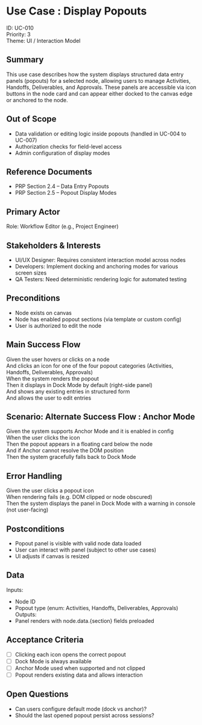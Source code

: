 # Use Case : Display Popouts  
ID: UC-010  
Priority: 3  
Theme: UI / Interaction Model

## Summary  
This use case describes how the system displays structured data entry panels (popouts) for a selected node, allowing users to manage Activities, Handoffs, Deliverables, and Approvals. These panels are accessible via icon buttons in the node card and can appear either docked to the canvas edge or anchored to the node.

## Out of Scope  
- Data validation or editing logic inside popouts (handled in UC-004 to UC-007)  
- Authorization checks for field-level access  
- Admin configuration of display modes  

## Reference Documents  
- PRP Section 2.4 – Data Entry Popouts  
- PRP Section 2.5 – Popout Display Modes  

## Primary Actor  
Role: Workflow Editor (e.g., Project Engineer)

## Stakeholders & Interests  
- UI/UX Designer: Requires consistent interaction model across nodes  
- Developers: Implement docking and anchoring modes for various screen sizes  
- QA Testers: Need deterministic rendering logic for automated testing  

## Preconditions  
- Node exists on canvas  
- Node has enabled popout sections (via template or custom config)  
- User is authorized to edit the node  

## Main Success Flow  
Given the user hovers or clicks on a node  
And clicks an icon for one of the four popout categories (Activities, Handoffs, Deliverables, Approvals)  
When the system renders the popout  
Then it displays in Dock Mode by default (right-side panel)  
And shows any existing entries in structured form  
And allows the user to edit entries  

## Scenario: Alternate Success Flow : Anchor Mode  
Given the system supports Anchor Mode and it is enabled in config  
When the user clicks the icon  
Then the popout appears in a floating card below the node  
And if Anchor cannot resolve the DOM position  
Then the system gracefully falls back to Dock Mode  

## Error Handling  
Given the user clicks a popout icon  
When rendering fails (e.g. DOM clipped or node obscured)  
Then the system displays the panel in Dock Mode with a warning in console (not user-facing)  

## Postconditions  
- Popout panel is visible with valid node data loaded  
- User can interact with panel (subject to other use cases)  
- UI adjusts if canvas is resized  

## Data  
Inputs:  
- Node ID  
- Popout type (enum: Activities, Handoffs, Deliverables, Approvals)  
Outputs:  
- Panel renders with node.data.{section} fields preloaded  

## Acceptance Criteria  
- [ ] Clicking each icon opens the correct popout  
- [ ] Dock Mode is always available  
- [ ] Anchor Mode used when supported and not clipped  
- [ ] Popout renders existing data and allows interaction  

## Open Questions  
- Can users configure default mode (dock vs anchor)?  
- Should the last opened popout persist across sessions?
